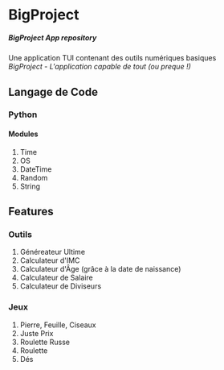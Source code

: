# BigProject
##### BigProject App repository
Une application TUI contenant des outils numériques basiques  
*BigProject - L'application capable de tout (ou preque !)*

## Langage de Code
### Python
#### Modules
1. Time
2. OS
3. DateTime
4. Random
5. String 

## Features
### Outils
1. Généreateur Ultime
2. Calculateur d'IMC
3. Calculateur d'Âge (grâce à la date de naissance)
4. Calculateur de Salaire
5. Calculateur de Diviseurs

### Jeux
1. Pierre, Feuille, Ciseaux
2. Juste Prix
3. Roulette Russe
4. Roulette
5. Dés
